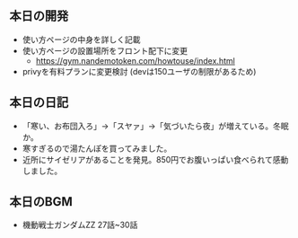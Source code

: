 ## 本日の開発
- 使い方ページの中身を詳しく記載
- 使い方ページの設置場所をフロント配下に変更
  - https://gym.nandemotoken.com/howtouse/index.html
- privyを有料プランに変更検討 (devは150ユーザの制限があるため)

## 本日の日記
- 「寒い、お布団入ろ」→「スヤァ」→「気づいたら夜」が増えている。冬眠か。
- 寒すぎるので湯たんぽを買ってみました。
- 近所にサイゼリアがあることを発見。850円でお腹いっぱい食べられて感動しました。

## 本日のBGM
- 機動戦士ガンダムZZ 27話~30話